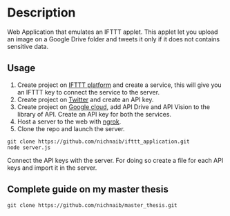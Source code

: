 # Description

Web Application that emulates an IFTTT applet. This applet let you upload an image on a Google Drive folder and tweets it only if it does not contains sensitive data.


## Usage

1. Create project on [IFTTT platform](https://platform.ifttt.com/) and create a service, this will give you an IFTTT key to connect the service to the server.
2. Create project on [Twitter](https://developer.twitter.com/en) and create an API key.
3. Create project on [Google cloud](https://cloud.google.com/), add API Drive and API Vision to the library of API. Create an API key for both the services.
4. Host a server to the web with [ngrok](https://ngrok.com/).
5. Clone the repo and launch the server. 
```
git clone https://github.com/nichnaib/ifttt_application.git 
node server.js
```
Connect the API keys with the server. For doing so create a file for each API keys and import it in the server.

## Complete guide on my master thesis

```
git clone https://github.com/nichnaib/master_thesis.git
```
